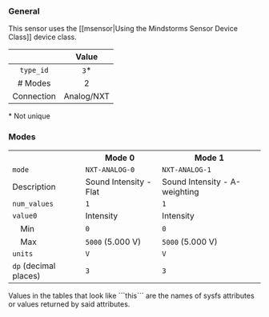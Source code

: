 ### General

This sensor uses the [[msensor|Using the Mindstorms Sensor Device Class]] device class.

|              | Value      |
|:------------:|:----------:|
|```type_id``` | ```3```*   |
| # Modes      | 2          |
| Connection   | Analog/NXT |
\* Not unique

### Modes

<table>
  <tr>
    <th>
    <th>Mode 0
    <th>Mode 1
  <tr>
    <td><code>mode</code>
    <td><code>NXT-ANALOG-0</code>
    <td><code>NXT-ANALOG-1</code>
  <tr>
    <td>Description
    <td>Sound Intensity - Flat
    <td>Sound Intensity - A-weighting
  <tr>
    <td><code>num_values</code>
    <td><code>1</code>
    <td><code>1</code>
  <tr>
    <td><code>value0</code>
    <td>Intensity
    <td>Intensity
  <tr>
    <td>&emsp;Min
    <td><code>0</code>
    <td><code>0</code>
  <tr>
    <td>&emsp;Max
    <td><code>5000</code> (5.000 V)
    <td><code>5000</code> (5.000 V)
  <tr>
    <td><code>units</code>
    <td><code>V</code>
    <td><code>V</code>
  <tr>
    <td><code>dp</code> (decimal places)
    <td><code>3</code>
    <td><code>3</code>
</table>
Values in the tables that look like ```this``` are the names of sysfs attributes or values returned by said attributes.